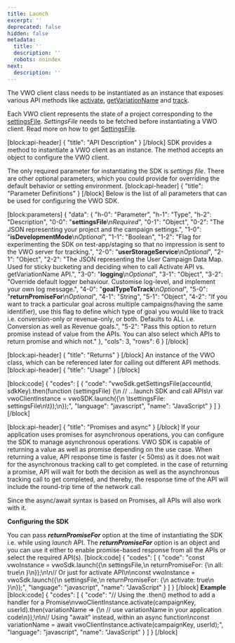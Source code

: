 ```yaml
---
title: Launch
excerpt: ''
deprecated: false
hidden: false
metadata:
  title: ''
  description: ''
  robots: noindex
next:
  description: ''
---
```

The VWO client class needs to be instantiated as an instance that exposes various API methods like [activate](https://developers.vwo.com/docs/javascript-activate), [getVariationName](https://developers.vwo.com/docs/javascript-get-variation-name) and [track](https://developers.vwo.com/docs/javascript-track).

Each VWO client represents the state of a project corresponding to the [settingsFile](https://developers.vwo.com/docs/javascript-get-settings-file). *SettingsFile* needs to be fetched before instantiating a VWO client. Read more on how to get [SettingsFile](https://developers.vwo.com/docs/javascript-get-settings-file).

[block:api-header]
{
  "title": "API Description"
}
[/block]
SDK provides a method to instantiate a VWO client as an instance. The method accepts an object to configure the VWO client.

The only required parameter for instantiating the SDK is *settings file*. There are other optional parameters, which you could provide for overriding the default behavior or setting environment.
[block:api-header]
{
  "title": "Parameter Definitions"
}
[/block]
Below is the list of all parameters that can be used for configuring the VWO SDK.

[block:parameters]
{
  "data": {
    "h-0": "Parameter",
    "h-1": "Type",
    "h-2": "Description",
    "0-0": "**settingsFile**\n*Required*",
    "0-1": "Object",
    "0-2": "The JSON representing your project and the campaign settings.",
    "1-0": "**isDevelopmentMode**\n*Optional*",
    "1-1": "Boolean",
    "1-2": "Flag for experimenting the SDK on test-app/staging so that no impression is sent to the VWO server for tracking.",
    "2-0": "**userStorageService**\n*Optional*",
    "2-1": "Object",
    "2-2": "The JSON representing the User Campaign Data Map. Used for sticky bucketing and deciding when to call Activate API vs. getVariationName API.",
    "3-0": "**logging**\n*Optional*",
    "3-1": "Object",
    "3-2": "Override default logger behaviour. Customise log-level, and implement your own log message.",
    "4-0": "**goalTypeToTrack**\n*Optional*",
    "5-0": "**returnPromiseFor**\n*Optional*",
    "4-1": "String",
    "5-1": "Object",
    "4-2": "If you want to track a particular goal across multiple campaigns(having the same identifier), use this flag to define which type of goal you would like to track i.e. conversion-only or revenue-only, or both. Defaults to ALL i.e. Conversion as well as Revenue goals.",
    "5-2": "Pass this option to return promise instead of value from the APIs. You can also select which APIs to return promise and which not."
  },
  "cols": 3,
  "rows": 6
}
[/block]

[block:api-header]
{
  "title": "Returns"
}
[/block]
An instance of the VWO class, which can be referenced later for calling out different API methods.
[block:api-header]
{
  "title": "Usage"
}
[/block]

[block:code]
{
  "codes": [
    {
      "code": "vwoSdk.getSettingsFile(accountId, sdkKey).then(function (settingsFile) {\n  // ...launch SDK and call APIs\n  var vwoClientInstance = vwoSDK.launch({\n  \tsettingsFile: settingsFile\n\t});\n});",
      "language": "javascript",
      "name": "JavaScript"
    }
  ]
}
[/block]

[block:api-header]
{
  "title": "Promises and async"
}
[/block]
If your application uses promises for asynchronous operations, you can configure the SDK to manage asynchronous operations. VWO SDK is capable of returning a value as well as promise depending on the use case. 
When returning a value, API response time is faster (< 50ms) as it does not wait for the asynchronous tracking call to get completed. in the case of returning a promise, API will wait for both the decision as well as the asynchronous tracking call to get completed, and thereby, the response time of the API will include the round-trip time of the network call.

Since the async/await syntax is based on Promises, all APIs will also work with it.

**Configuring the SDK**

You can pass ***returnPromiseFor*** option at the time of instantiating the SDK i.e. while using *launch* API.
The ***returnPromiseFor*** option is an object and you can use it either to enable promise-based response from all the APIs or select the required API(s).
[block:code]
{
  "codes": [
    {
      "code": "const vwoInstance = vwoSdk.launch({\n  settingsFile,\n  returnPromiseFor: {\n    all: true\n  }\n});\n\n// Or just for activate API\n\nconst vwoInstance = vwoSdk.launch({\n  settingsFile,\n  returnPromiseFor: {\n    activate: true\n  }\n});",
      "language": "javascript",
      "name": "JavaScript"
    }
  ]
}
[/block]
**Example** 
[block:code]
{
  "codes": [
    {
      "code": "// Using the .then() method to add a handler for a Promise\nvwoClientInstance.activate(campaignKey, userId).then(variationName => {\n  // use variationName in your application code\n});\n\n// Using \"await\" instead, within an async function\nconst variationName = await vwoClientInstance.activate(campaignKey, userId);",
      "language": "javascript",
      "name": "JavaScript"
    }
  ]
}
[/block]